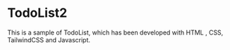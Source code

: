 # TodoList2
This is a sample of TodoList, which has been developed with HTML , CSS, TailwindCSS and Javascript.

